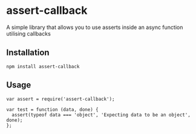 # assert-callback

A simple library that allows you to use asserts inside an async function utilising callbacks

## Installation

    npm install assert-callback

## Usage

    var assert = require('assert-callback');

    var test = function (data, done) {
      assert(typeof data === 'object', 'Expecting data to be an object', done);
    };